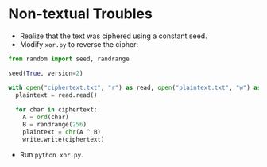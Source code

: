 # Non-textual Troubles

* Realize that the text was ciphered using a constant seed. 
* Modify ```xor.py``` to reverse the cipher: 
```python
from random import seed, randrange 

seed(True, version=2) 

with open("ciphertext.txt", "r") as read, open("plaintext.txt", "w") as write: 
  plaintext = read.read() 
  
  for char in ciphertext: 
    A = ord(char) 
    B = randrange(256) 
    plaintext = chr(A ^ B) 
    write.write(ciphertext) 
```
* Run ```python xor.py```. 
